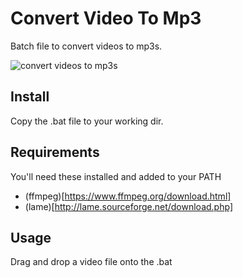 # Convert Video To Mp3

Batch file to convert videos to mp3s.

![convert videos to mp3s](http://i.imgur.com/6q8uPba.png)

## Install

Copy the .bat file to your working dir.

## Requirements

You'll need these installed and added to your PATH

- (ffmpeg)[https://www.ffmpeg.org/download.html]
- (lame)[http://lame.sourceforge.net/download.php]

## Usage

Drag and drop a video file onto the .bat
